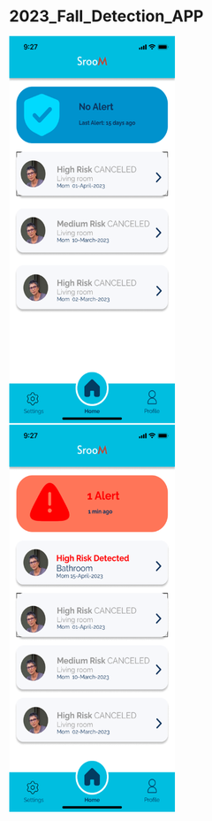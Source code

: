 # 2023_Fall_Detection_APP
<img src="app_no_alert.png" width="300" height="700"> <img src="app_alert.png" width="300" height="700">
